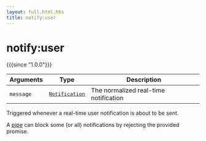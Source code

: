```yaml
---
layout: full.html.hbs
title: notify:user
---
```


# notify:user

{{{since "1.0.0"}}}

| Arguments | Type                                                                 | Description                           |
| --------- | -------------------------------------------------------------------- | ------------------------------------- |
| `message` | <pre><a href=/api/1/essentials/notifications/>Notification</a></pre> | The normalized real-time notification |

Triggered whenever a real-time user notification is about to be sent.

A [pipe](/plugins/1/essentials/pipes/) can block some (or all) notifications by rejecting the provided promise.
